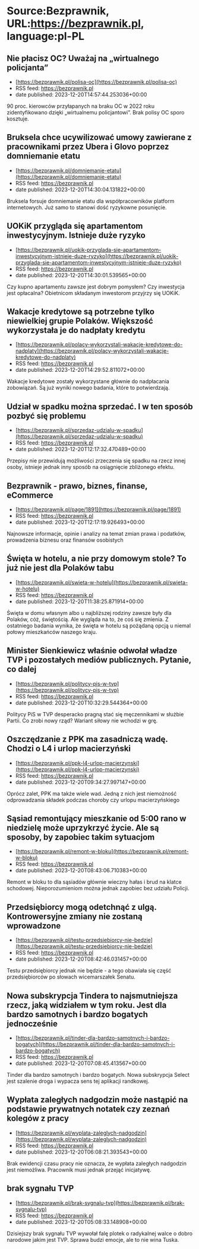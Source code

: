 # Source:Bezprawnik, URL:https://bezprawnik.pl, language:pl-PL

## Nie płacisz OC? Uważaj na „wirtualnego policjanta”
 - [https://bezprawnik.pl/polisa-oc](https://bezprawnik.pl/polisa-oc)
 - RSS feed: https://bezprawnik.pl
 - date published: 2023-12-20T14:57:44.253036+00:00

90 proc. kierowców przyłapanych na braku OC w 2022 roku zidentyfikowano dzięki „wirtualnemu policjantowi”. Brak polisy OC sporo kosztuje.

## Bruksela chce ucywilizować umowy zawierane z pracownikami przez Ubera i Glovo poprzez domniemanie etatu
 - [https://bezprawnik.pl/domniemanie-etatu](https://bezprawnik.pl/domniemanie-etatu)
 - RSS feed: https://bezprawnik.pl
 - date published: 2023-12-20T14:30:04.131822+00:00

Bruksela forsuje domniemanie etatu dla współpracowników platform internetowych. Już samo to stanowi dość ryzykowne posunięcie.

## UOKiK przygląda się apartamentom inwestycyjnym. Istnieje duże ryzyko
 - [https://bezprawnik.pl/uokik-przyglada-sie-apartamentom-inwestycyjnym-istnieje-duze-ryzyko](https://bezprawnik.pl/uokik-przyglada-sie-apartamentom-inwestycyjnym-istnieje-duze-ryzyko)
 - RSS feed: https://bezprawnik.pl
 - date published: 2023-12-20T14:30:01.539565+00:00

Czy kupno apartamentu zawsze jest dobrym pomysłem? Czy inwestycja jest opłacalna? Obietnicom składanym inwestorom przyjrzy się UOKiK.

## Wakacje kredytowe są potrzebne tylko niewielkiej grupie Polaków. Większość wykorzystała je do nadpłaty kredytu
 - [https://bezprawnik.pl/polacy-wykorzystali-wakacje-kredytowe-do-nadplaty](https://bezprawnik.pl/polacy-wykorzystali-wakacje-kredytowe-do-nadplaty)
 - RSS feed: https://bezprawnik.pl
 - date published: 2023-12-20T14:29:52.811072+00:00

Wakacje kredytowe zostały wykorzystane głównie do nadpłacania zobowiązań. Są już wyniki nowego badania, które to potwierdzają.

## Udział w spadku można sprzedać. I w ten sposób pozbyć się problemu
 - [https://bezprawnik.pl/sprzedaz-udzialu-w-spadku](https://bezprawnik.pl/sprzedaz-udzialu-w-spadku)
 - RSS feed: https://bezprawnik.pl
 - date published: 2023-12-20T12:17:32.470489+00:00

Przepisy nie przewidują możliwości zrzeczenia się spadku na rzecz innej osoby, istnieje jednak inny sposób na osiągnięcie zbliżonego efektu.

## Bezprawnik - prawo, biznes, finanse, eCommerce
 - [https://bezprawnik.pl/page/1891](https://bezprawnik.pl/page/1891)
 - RSS feed: https://bezprawnik.pl
 - date published: 2023-12-20T12:17:19.926493+00:00

Najnowsze informacje, opinie i analizy na temat zmian prawa i podatków, prowadzenia biznesu oraz finansów osobistych

## Święta w hotelu, a nie przy domowym stole? To już nie jest dla Polaków tabu
 - [https://bezprawnik.pl/swieta-w-hotelu](https://bezprawnik.pl/swieta-w-hotelu)
 - RSS feed: https://bezprawnik.pl
 - date published: 2023-12-20T11:38:25.871914+00:00

Święta w domu własnym albo u najbliższej rodziny zawsze były dla Polaków, cóż, świętością. Ale wygląda na to, że coś się zmienia. Z ostatniego badania wynika, że święta w hotelu są pożądaną opcją u niemal połowy mieszkańców naszego kraju.

## Minister Sienkiewicz właśnie odwołał władze TVP i pozostałych mediów publicznych. Pytanie, co dalej
 - [https://bezprawnik.pl/politycy-pis-w-tvp](https://bezprawnik.pl/politycy-pis-w-tvp)
 - RSS feed: https://bezprawnik.pl
 - date published: 2023-12-20T10:32:29.544364+00:00

Politycy PiS w TVP desperacko pragną stać się męczennikami w służbie Partii. Co zrobi nowy rząd? Wariant siłowy nie wchodzi w grę.

## Oszczędzanie z PPK ma zasadniczą wadę. Chodzi o L4 i urlop macierzyński
 - [https://bezprawnik.pl/ppk-l4-urlop-macierzynski](https://bezprawnik.pl/ppk-l4-urlop-macierzynski)
 - RSS feed: https://bezprawnik.pl
 - date published: 2023-12-20T09:34:27.997147+00:00

Oprócz zalet, PPK ma także wiele wad. Jedną z nich jest niemożność odprowadzania składek podczas choroby czy urlopu macierzyńskiego

## Sąsiad remontujący mieszkanie od 5:00 rano w niedzielę może uprzykrzyć życie. Ale są sposoby, by zapobiec takim sytuacjom
 - [https://bezprawnik.pl/remont-w-bloku](https://bezprawnik.pl/remont-w-bloku)
 - RSS feed: https://bezprawnik.pl
 - date published: 2023-12-20T08:43:06.710383+00:00

Remont w bloku to dla sąsiadów głównie wieczny hałas i brud na klatce schodowej. Nieporozumieniom można jednak zapobiec bez udziału Policji.

## Przedsiębiorcy mogą odetchnąć z ulgą. Kontrowersyjne zmiany nie zostaną wprowadzone
 - [https://bezprawnik.pl/testu-przedsiebiorcy-nie-bedzie](https://bezprawnik.pl/testu-przedsiebiorcy-nie-bedzie)
 - RSS feed: https://bezprawnik.pl
 - date published: 2023-12-20T08:42:46.031457+00:00

Testu przedsiębiorcy jednak nie będzie - a tego obawiała się część przedsiębiorców po słowach wicemarszałek Senatu.

## Nowa subskrypcja Tindera to najsmutniejsza rzecz, jaką widziałem w tym roku. Jest dla bardzo samotnych i bardzo bogatych jednocześnie
 - [https://bezprawnik.pl/tinder-dla-bardzo-samotnych-i-bardzo-bogatych](https://bezprawnik.pl/tinder-dla-bardzo-samotnych-i-bardzo-bogatych)
 - RSS feed: https://bezprawnik.pl
 - date published: 2023-12-20T07:08:45.413567+00:00

Tinder dla bardzo samotnych i bardzo bogatych. Nowa subskrypcja Select jest szalenie droga i wypacza sens tej aplikacji randkowej.

## Wypłata zaległych nadgodzin może nastąpić na podstawie prywatnych notatek czy zeznań kolegów z pracy
 - [https://bezprawnik.pl/wyplata-zaleglych-nadgodzin](https://bezprawnik.pl/wyplata-zaleglych-nadgodzin)
 - RSS feed: https://bezprawnik.pl
 - date published: 2023-12-20T06:08:21.393543+00:00

Brak ewidencji czasu pracy nie oznacza, że wypłata zaległych nadgodzin jest niemożliwa. Pracownik musi jednak przejąć inicjatywę.

## brak sygnału TVP
 - [https://bezprawnik.pl/brak-sygnalu-tvp](https://bezprawnik.pl/brak-sygnalu-tvp)
 - RSS feed: https://bezprawnik.pl
 - date published: 2023-12-20T05:08:33.148908+00:00

Dzisiejszy brak sygnału TVP wywołał falę plotek o radykalnej walce o dobro narodowe jakim jest TVP. Sprawa budzi emocje, ale to nie wina Tuska.

